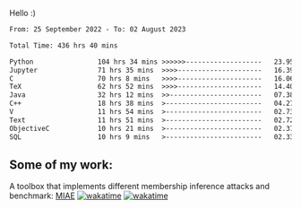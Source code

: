 Hello :)


<!--START_SECTION:waka-->

```txt
From: 25 September 2022 - To: 02 August 2023

Total Time: 436 hrs 40 mins

Python                104 hrs 34 mins >>>>>>-------------------   23.95 %
Jupyter               71 hrs 35 mins  >>>>---------------------   16.39 %
C                     70 hrs 8 mins   >>>>---------------------   16.06 %
TeX                   62 hrs 52 mins  >>>>---------------------   14.40 %
Java                  32 hrs 12 mins  >>-----------------------   07.38 %
C++                   18 hrs 38 mins  >------------------------   04.27 %
V                     11 hrs 54 mins  >------------------------   02.73 %
Text                  11 hrs 51 mins  >------------------------   02.72 %
ObjectiveC            10 hrs 21 mins  >------------------------   02.37 %
SQL                   10 hrs 9 mins   >------------------------   02.33 %
```

<!--END_SECTION:waka-->

## Some of my work: 

A toolbox that implements different membership inference attacks and benchmark: [MIAE](https://github.com/RPI-DSPlab) [![wakatime](https://wakatime.com/badge/user/18ac89f5-baf8-49e6-a5ee-d9272435ce3a/project/3e6541fd-578f-4d9d-9080-f2a42b2d10e1.svg)](https://wakatime.com/badge/user/18ac89f5-baf8-49e6-a5ee-d9272435ce3a/project/3e6541fd-578f-4d9d-9080-f2a42b2d10e1) [![wakatime](https://wakatime.com/badge/user/18ac89f5-baf8-49e6-a5ee-d9272435ce3a/project/5d5826e9-c6d6-4d86-8b00-0d1608c5f167.svg)](https://wakatime.com/badge/user/18ac89f5-baf8-49e6-a5ee-d9272435ce3a/project/5d5826e9-c6d6-4d86-8b00-0d1608c5f167)

